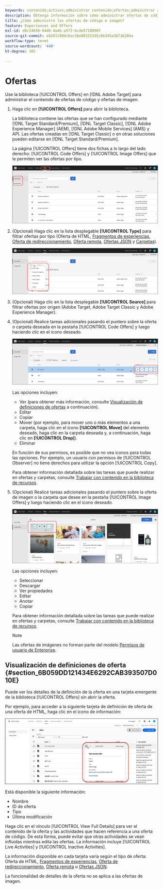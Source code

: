 ```yaml
---
keywords: contenido;activos;administrar contenido;ofertas;administrar recursos;activar modo de selección;modo de selección
description: Obtenga información sobre cómo administrar ofertas de código e imagen mediante la biblioteca Ofertas en Adobe Target.
title: ¿Cómo administro las ofertas de código e imagen?
feature: Experiences and Offers
exl-id: d8c24656-64d6-4a4b-a5f2-bcde57180007
source-git-commit: e8201198dc6ac36e803153d5c6b345a30716204a
workflow-type: tm+mt
source-wordcount: '440'
ht-degree: 16%

---
```


# Ofertas

Use la biblioteca [!UICONTROL Offers] en [!DNL Adobe Target] para administrar el contenido de ofertas de código y ofertas de imagen.

1. Haga clic en **[!UICONTROL Offers]** para abrir la biblioteca.

   La biblioteca contiene las ofertas que se han configurado mediante [!DNL Target Standard/Premium], [!DNL Target Classic], [!DNL Adobe Experience Manager] (AEM), [!DNL Adobe Mobile Services] (AMS) y API. Las ofertas creadas en [!DNL Target Classic] o en otras soluciones pueden editarse en [!DNL Target Standard/Premium].

   La página [!UICONTROL Offers] tiene dos fichas a lo largo del lado derecho: [!UICONTROL Code Offers] y [!UICONTROL Image Offers] que le permiten ver las ofertas por tipo.

   ![Página de ofertas que muestra las fichas Ofertas de código y Ofertas de imagen](/help/main/c-experiences/c-manage-content/assets/offers-page.png)

1. (Opcional) Haga clic en la lista desplegable **[!UICONTROL Type]** para filtrar ofertas por tipo (Oferta de HTML, [Fragmentos de experiencias](/help/main/c-experiences/c-manage-content/aem-experience-fragments.md), [Oferta de redireccionamiento](/help/main/c-experiences/c-manage-content/offer-redirect.md), [Oferta remota](/help/main/c-experiences/c-manage-content/about-remote-offers.md), [Ofertas JSON](/help/main/c-experiences/c-manage-content/create-json-offer.md) y [Carpetas](/help/main/c-experiences/c-manage-content/create-content-folder.md)).

   ![imagen offer_filter](assets/offers_filter.png)

1. (Opcional) Haga clic en la lista desplegable **[!UICONTROL Source]** para filtrar ofertas por origen (Adobe Target, Adobe Target Classic y Adobe Experience Manager).

1. (Opcional) Realice tareas adicionales pasando el puntero sobre la oferta o carpeta deseada en la pestaña [!UICONTROL Code Offers] y luego haciendo clic en el icono deseado.

   ![Opciones de ofertas de código](assets/offer-picker-large.png)

   Las opciones incluyen:

   * Ver (para obtener más información, consulte [Visualización de definiciones de ofertas](#section_6B059DD121434E6292CAB393507D010E) a continuación).
   * Editar  
   * Copiar  
   * Mover (por ejemplo, para mover uno o más elementos a una carpeta, haga clic en el icono **[!UICONTROL Move]** del elemento deseado, haga clic en la carpeta deseada y, a continuación, haga clic en **[!UICONTROL Drop]**).
   * Eliminar

   En función de sus permisos, es posible que no vea iconos para todas las opciones. Por ejemplo, un usuario con permisos de [!UICONTROL Observer] no tiene derechos para utilizar la opción [!UICONTROL Copy].

   Para obtener información detallada sobre las tareas que puede realizar en ofertas y carpetas, consulte [Trabajar con contenido en la biblioteca de recursos](/help/main/c-experiences/c-manage-content/assets-working.md).

1. (Opcional) Realice tareas adicionales pasando el puntero sobre la oferta de imagen o la carpeta que desee en la pestaña [!UICONTROL Image Offers] y luego haciendo clic en el icono deseado.

   ![Opciones de ofertas de imágenes](/help/main/c-experiences/c-manage-content/assets/image-offers-icons.png)

   Las opciones incluyen:

   * Seleccionar
   * Descargar  
   * Ver propiedades
   * Editar  
   * Anotar
   * Copiar  

   Para obtener información detallada sobre las tareas que puede realizar en ofertas y carpetas, consulte [Trabajar con contenido en la biblioteca de recursos](/help/main/c-experiences/c-manage-content/assets-working.md).

   >[!NOTE]
   >
   >Las ofertas de imágenes no forman parte del modelo [Permisos de usuario de Enterprise](/help/main/administrating-target/c-user-management/property-channel/property-channel.md).


## Visualización de definiciones de oferta {#section_6B059DD121434E6292CAB393507D010E}

Puede ver los detalles de la definición de la oferta en una tarjeta emergente de la biblioteca [!UICONTROL Offers] sin abrir la oferta.

Por ejemplo, para acceder a la siguiente tarjeta de definición de oferta de una oferta de HTML, haga clic en el icono de información:

![imagen offer-card-html](assets/offer-card-html-new.png)

Está disponible la siguiente información:

* Nombre
* ID de oferta
* Tipo
* Última modificación

Haga clic en el vínculo [!UICONTROL View Full Details] para ver el contenido de la oferta y las actividades que hacen referencia a una oferta de código. De esta forma, puede evitar que otras actividades se vean influidas mientras edita las ofertas. La información incluye [!UICONTROL Live Activities] y [!UICONTROL Inactive Activities].

La información disponible en cada tarjeta varía según el tipo de oferta: Oferta de HTML, [Fragmentos de experiencias](/help/main/c-experiences/c-manage-content/aem-experience-fragments.md), [Oferta de redireccionamiento](/help/main/c-experiences/c-manage-content/offer-redirect.md), [Oferta remota](/help/main/c-experiences/c-manage-content/about-remote-offers.md) u [Ofertas JSON](/help/main/c-experiences/c-manage-content/create-json-offer.md).

La funcionalidad de detalles de la oferta no se aplica a las ofertas de imagen.

<!--

## Training video: The Content Repository ![Overview badge](/help/main/assets/overview.png)

This video includes information about managing offers.

* Connection between the [Experience Cloud Asset Library](https://experienceleague.adobe.com/docs/core-services/interface/assets/creative-cloud.html?lang=es) and the Target Content Library 
* Custom HTML Offers 
* Custom HTML Offer in the [!UICONTROL Visual Experience Composer]

>[!VIDEO](https://video.tv.adobe.com/v/17387)

-->

